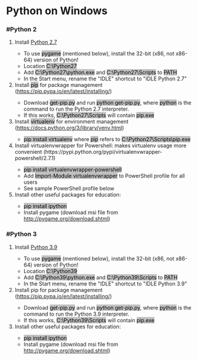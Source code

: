 <style>
mark { 
background-color: silver;
color: black;
}
</style>
<h1>Python on Windows</h1>	

<h3>#Python 2</h3>
<ol>
<li>Install <a href="https://www.python.org/downloads/release/python-277/">Python 2.7</a></li>
<ul>

<li>To use <mark>pygame</mark> (mentioned below), install the 32-bit (x86, not x86-64) version of Python!</li>
<li>Location <mark>C:\Python27</mark></li>
<li>Add <mark>C:\Python27\python.exe</mark> and <mark>C:\Python27\Scripts</mark> to <mark>PATH</mark></li>
<li>In the Start menu, rename the "IDLE" shortcut to "IDLE Python 2.7"</li>

</ul>

<li>Install <mark>pip</mark> for package management (<a href="https://pip.pypa.io/en/latest/installing/">https://pip.pypa.io/en/latest/installing/</a>)</li>
<ul>

<li>Download <mark>get-pip.py</mark> and run <mark>python get-pip.py</mark>, where <mark>python</mark> is the command to run the Python 2.7 interpreter.</li>
<li>If this works, <mark>C:\Python27\Scripts</mark> will contain <mark>pip.exe</mark></li>
	
</ul>


<li>Install <mark>virtualenv</mark> for environment management (<a href="https://docs.python.org/3/library/venv.html">https://docs.python.org/3/library/venv.html</a>)</li>
<ul>

<li><mark>pip install virtualenv</mark> where <mark>pip</mark> refers to <mark>C:\Python27\Scripts\pip.exe</mark></li>
	
</ul>

<li>Install virtualenvwrapper for Powershell: makes virtualenv usage more convenient <a href="https://pypi.python.org/pypi/virtualenvwrapper-powershell/2.7.1"></a> (https://pypi.python.org/pypi/virtualenvwrapper-powershell/2.7.1)</li>
<ul>

<li><mark>pip install virtualenvwrapper-powershell</mark></li>
<li>Add <mark>Import-Module virtualenvwrapper</mark> to PowerShell profile for all users</li>
<li>See sample PowerShell profile below</li>

</ul>


<li>Install other useful packages for education:</li>
<ul>

<li><mark>pip install ipython</mark></li>
<li>Install pygame (download msi file from <a href="http://pygame.org/download.shtml">http://pygame.org/download.shtml</a>)</li>
	
</ul>

</ol>


<h3>#Python 3</h3>
	
<ol>
<li>Install <a href="https://www.python.org/downloads/release/python-390/">Python 3.9</a></li>
<ul>

<li>To use <mark>pygame</mark> (mentioned below), install the 32-bit (x86, not x86-64) version of Python!</li>
<li>Location <mark>C:\Python39</mark></li>
<li>Add <mark>C:\Python39\python.exe</mark> and <mark>C:\Python39\Scripts</mark> to <mark>PATH</mark></li>
<li>In the Start menu, rename the "IDLE" shortcut to "IDLE Python 3.9"</li>

</ul>


<li>Install pip for package management (<a href="https://pip.pypa.io/en/latest/installing/">https://pip.pypa.io/en/latest/installing/</a>)</li>
<ul>

<li>Download <mark>get-pip.py</mark> and run <mark>python get-pip.py</mark>, where <mark>python</mark> is the command to run the Python 3.9 interpreter.</li>
<li>If this works, <mark>C:\Python39\Scripts</mark> will contain <mark>pip.exe</mark></li>

</ul>


<li>Install other useful packages for education:</li>
<ul>

<li><mark>pip install ipython</mark></li>
<li>Install pygame (download msi file from <a href="http://pygame.org/download.shtml">http://pygame.org/download.shtml</a>)</li>

</ul>
</ol>	


